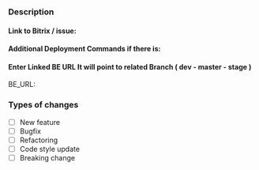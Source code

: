 ### Description

#### Link to Bitrix / issue:

#### Additional Deployment Commands if there is:

#### Enter Linked BE URL It will point to related Branch ( dev - master - stage )

BE_URL:

### Types of changes

- [ ] New feature <!-- (non-breaking change which adds functionality) -->
- [ ] Bugfix <!-- (non-breaking change which fixes an issue) -->
- [ ] Refactoring <!--  (no functional changes, no API changes) -->
- [ ] Code style update <!--  (formatting, renaming) -->
- [ ] Breaking change <!--  (fix or feature that would cause existing functionality to not work as expected) -->
